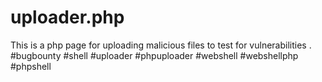 # uploader.php
This is a php page for uploading malicious files to test for vulnerabilities . #bugbounty #shell #uploader #phpuploader #webshell #webshellphp #phpshell
